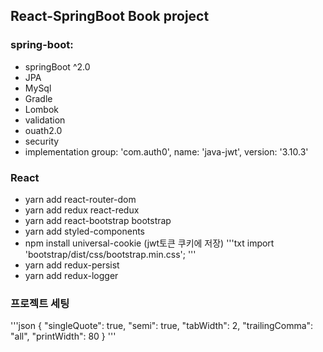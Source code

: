 ## React-SpringBoot Book project

### spring-boot:

- springBoot ^2.0
- JPA
- MySql
- Gradle
- Lombok
- validation
- ouath2.0
- security
- implementation group: 'com.auth0', name: 'java-jwt', version: '3.10.3'

### React

- yarn add react-router-dom
- yarn add redux react-redux
- yarn add react-bootstrap bootstrap
- yarn add styled-components
- npm install universal-cookie (jwt토큰 쿠키에 저장)
  '''txt
  import 'bootstrap/dist/css/bootstrap.min.css';
  '''
- yarn add redux-persist
- yarn add redux-logger

### 프로젝트 세팅

'''json
{
"singleQuote": true,
"semi": true,
"tabWidth": 2,
"trailingComma": "all",
"printWidth": 80
}
'''
